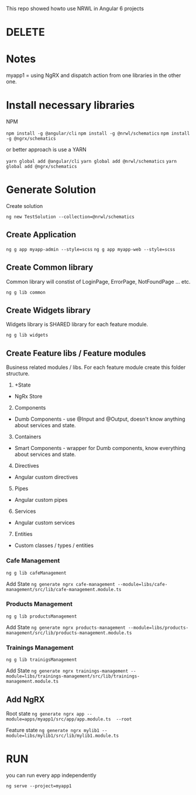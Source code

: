 This repo showed howto use NRWL in Angular 6 projects




# DELETE

# Notes

myapp1 = using NgRX and dispatch action from one libraries in the other one.


# Install necessary libraries

NPM

`npm install -g @angular/cli`
`npm install -g @nrwl/schematics`
`npm install -g @ngrx/schematics`

or better approach is use a YARN

`yarn global add @angular/cli`
`yarn global add @nrwl/schematics`
`yarn global add @ngrx/schematics`


# Generate Solution

Create solution

`ng new TestSolution --collection=@nrwl/schematics`

## Create Application

`ng g app myapp-admin --style=scss`
`ng g app myapp-web --style=scss`

## Create Common library

Common library will constist of LoginPage, ErrorPage, NotFoundPage ... etc.

`ng g lib common`


## Create Widgets library

Widgets library is SHARED library for each feature module.

`ng g lib widgets`


## Create Feature libs / Feature modules

Business related modules / libs. For each feature module create this folder structure.

1. +State
- NgRx Store

2. Components
- Dumb Components - use @Input and @Output, doesn't know anything about services and state.

3. Containers
- Smart Components - wrapper for Dumb components, know everything about services and state.

4. Directives
- Angular custom directives

5. Pipes
- Angular custom pipes

6. Services
- Angular custom services

7. Entities
- Custom classes / types / entities


### Cafe Management

`ng g lib cafeManagement`

Add State
`ng generate ngrx cafe-management --module=libs/cafe-management/src/lib/cafe-management.module.ts`



### Products Management

`ng g lib productsManagement`

Add State
`ng generate ngrx products-management --module=libs/products-management/src/lib/products-management.module.ts`


### Trainings Management

`ng g lib trainigsManagement`

Add State
`ng generate ngrx trainings-management --module=libs/trainings-management/src/lib/trainings-management.module.ts`



## Add NgRX

Root state
`ng generate ngrx app --module=apps/myapp1/src/app/app.module.ts  --root`

Feature state
`ng generate ngrx mylib1 --module=libs/mylib1/src/lib/mylib1.module.ts`


# RUN 

you can run every app independently

`ng serve --project=myapp1`